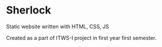 # Sherlock
Static website written with HTML, CSS, JS

Created as a part of ITWS-I project in first year first semester.
